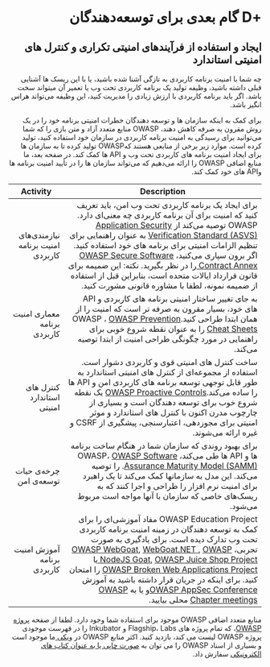 # <div dir="rtl" align="right">+D گام بعدی برای توسعه‌دهندگان</div>

## <div dir="rtl" align="right">ایجاد و استفاده از فرآیندهای امنیتی تکراری و کنترل های امنیتی استاندارد</div>

<p dir="rtl" align="right">چه شما با امنیت برنامه کاربردی به تازگی آشنا شده باشید، یا با این ریسک ها آشنایی قبلی داشته باشید، وظیفه تولید یک برنامه کاربردی تحت وب یا تعمیر آن میتواند سخت باشد. اگر باید برنامه کاربردی با ارزش زیادی را مدیریت کنید، این وظیفه می‌تواند هراس انگیز باشد.</p>

<p dir="rtl" align="right">برای کمک به اینکه سازمان ها و توسعه دهندگان خطرات امنیتی برنامه خود را در یک روش مقرون به صرفه کاهش دهند، OWASP منابع متعدد آزاد و متن بازی را که شما می‌توانید برای رسیدگی به امنیت برنامه کاربردی در سازمان خود استفاده کنید، تولید کرده است. موارد زیر برخی از منابعی هستند کهOWASP تولید کرده تا به سازمان ها برای ایجاد امنیت برنامه های کاربردی تحت وب و API ها کمک کند. در صفحه بعد، ما منابع اضافی OWASP را ارائه می‌دهیم که می‌تواند سازمان ها را در تأیید امنیت برنامه ها وAPI  های خود کمک کند.</p>

| Activity | Description |
| --- | --- |
| <div dir="rtl" align="right">نیازمندی‌های امنیت برنامه کاربردی</div> | <div dir="rtl" align="right">برای ایجاد یک برنامه کاربردی تحت وب امن، باید تعریف کنید که امنیت برای آن برنامه کاربردی چه معنی‌ای دارد. OWASP توصیه می‌کند از <a href="https://wiki.owasp.org/index.php/ASVS">Application Security Verification Standard (ASVS)</a> به عنوان راهنمایی برای تنظیم الزامات امنیتی برای برنامه های خود استفاده کنید. اگر برون سپاری می‌کنید، <a href="https://wiki.owasp.org/index.php/OWASP_Secure_Software_Contract_Annex">OWASP Secure Software Contract Annex </a>را در نظر بگیرید. نکته: این ضمیمه برای قانون قرارداد ایالات متحده است، بنابراین قبل از استفاده از ضمیمه نمونه، لطفا با مشاوره قانونی مشورت کنید.</div> |
| <div dir="rtl" align="right">معماری امنیت برنامه کاربردی</div> | <div dir="rtl" align="right">به جای تغییر ساختار امنیتی برنامه های کاربردی و API‌ های خود، بسیار مقرون به صرفه تر است که امنیت را از همان ابتدا طراحی کنید.OWASP ، <a href="https://wiki.owasp.org/index.php/OWASP_Cheat_Sheet_Series">OWASP Prevention Cheat Sheets</a> را به عنوان نقطه شروع خوبی برای راهنمایی در مورد چگونگی طراحی امنیت از ابتدا توصیه می‌کند.</div> | 
| <div dir="rtl" align="right">کنترل های استاندارد امنیتی</div> | <div dir="rtl" align="right">ساخت کنترل های امنیتی قوی و کاربردی دشوار است. استفاده از مجموعه‌ای از کنترل های امنیتی استاندارد به طور قابل توجهی توسعه برنامه های کاربردی امن و API ها را ساده می‌کند.<a href="https://wiki.owasp.org/index.php/OWASP_Cheat_Sheet_Series">OWASP Proactive Controls</a> یک نقطه شروع خوب برای توسعه دهندگان است و بسیاری از چارچوب مدرن اکنون با کنترل های استاندارد و موثر امنیتی برای مجوزدهی، اعتبارسنجی، پیشگیری از CSRF و غیره ارائه می‌شوند.</div> |
| <div dir="rtl" align="right">چرخه‌ی حیات توسعه‌ی امن</div> | <div dir="rtl" align="right">برای بهبود روندی که سازمان شما در هنگام ساخت برنامه ها و API ها طی می‌کند، OWASP، <a href="https://wiki.owasp.org/index.php/OWASP_SAMM_Project">OWASP Software Assurance Maturity Model (SAMM)</a>.  را توصیه می‌کند. این مدل به سازمانها کمک می‌کند تا یک راهبرد برای امنیت نرم افزار را طراحی و اجرا کنند که به ریسک‌های خاصی که سازمان با آنها مواجه است مربوط می‌شود.</div> |
| <div dir="rtl" align="right">آموزش امنیت برنامه‌ کاربردی</div> | <div dir="rtl" align="right">OWASP Education Project مفاد آموزشی‌ای را برای کمک به توسعه دهندگان در زمینه امنیت برنامه کاربردی تحت وب تدارک دیده است. برای یادگیری به صورت تجربی، <a href="https://wiki.owasp.org/index.php/Category:OWASP_Education_Project">OWASP WebGoat</a>, <a href="https://wiki.owasp.org/index.php/WebGoat"> WebGoat.NET </a>, <a href="https://wiki.owasp.org/index.php/OWASP_Node_js_Goat_Project">OWASP NodeJS Goat</a>, <a href="https://wiki.owasp.org/index.php/OWASP_Juice_Shop_Project"> OWASP Juice Shop Project </a>  یا <a href="https://wiki.owasp.org/index.php/OWASP_Broken_Web_Applications_Project">OWASP Broken Web Applications Project</a> را امتحان کنید. برای اینکه در جریان قرار داشته باشید به آموزش <a href="https://wiki.owasp.org/index.php/Category:OWASP_AppSec_Conference">OWASP AppSec Conference</a>و یا به <a href="https://wiki.owasp.org/index.php/Category:OWASP_Chapter">OWASP Chapter meetings</a> محلی بیایید.</div> |

<p dir="rtl" align="right">منابع متعدد اضافی OWASP موجود برای استفاده شما وجود دارد. لطفا از صفحه <a href="https://wiki.owasp.org/index.php/Projects">پروژه OWASP</a>، که تمام پروژه های Flagship، Labs و  Inkubator  را در فهرست موجودی پروژه OWASP  لیست می کند، بازدید کنید. اکثر منابع OWASP  در <a href="https://www.owasp.org/"> ویکی </a> ما موجود است و بسیاری از اسناد OWASP  را می توان به <a href="https://stores.lulu.com/owasp">صورت چاپی یا به عنوان کتاب های الکترونیکی</a> سفارش داد.
</p>
